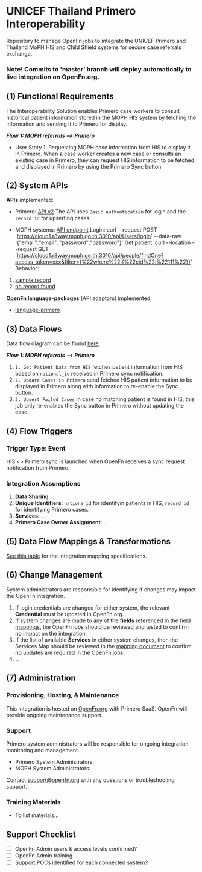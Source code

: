 # UNICEF Thailand Primero Interoperability
Repository to manage OpenFn jobs to integrate the UNICEF Primero and Thailand MoPH HIS and Child Shield systems for secure case referrals exchange.

### Note! Commits to 'master' branch will deploy automatically to live integration on OpenFn.org. 

## (1) Functional Requirements
The Interoperability Solution enables Primero case workers to consult historical patient information stored in the MOPH HIS system by fetching the information and sending it to Primero for display.

_**Flow 1: MOPH referrals --> Primero**_
* User Story 1: Requesting MOPH case information from HIS to display it in Primero. When a case worker creates a new case or consults an existing case in Primero, they can request HIS information to be fetched and displayed in Primero by using the Primero Sync button.


## (2) System APIs
**APIs** implemented:
* Primero: [API v2](https://github.com/primeroIMS/primero/blob/development_v2/app/controllers/api/README.md)
The API uses `Basic authentication` for login and the `record_id` for upserting cases.

* MOPH systems: [API endpoint](https://cloud1.r8way.moph.go.th:3010/api)
Login: curl --request POST 'https://cloud1.r8way.moph.go.th:3010/api/Users/login' --data-raw '{"email":"email", "password":"password"}'
Get patient: curl --location --request GET 'https://cloud1.r8way.moph.go.th:3010/api/people/findOne?access_token=xxx&filter={%22where%22:{%22cid%22:%22111%22}}'
Behavior: 
1. [sample record](https://github.com/OpenFn/unicef-thailand/blob/master/sample_data/HISsample.json)
2. [no record found](https://github.com/OpenFn/unicef-thailand/blob/master/sample_data/HISsample_no_record_found.json)

**OpenFn language-packages** (API adaptors) implemented: 
* [language-primero](https://github.com/OpenFn/language-primero)

## (3) Data Flows
Data flow diagram can be found [here](https://lucid.app/lucidchart/invitations/accept/inv_1accc509-6ef6-42fd-87a9-5828cb0b33be?viewport_loc=-41%2C20%2C2280%2C1161%2C0_0).

_**Flow 1: MOPH referrals --> Primero**_
1. `1. Get Patient Data from HIS` fetches patient information from HIS based on `national_id` received in Primero sync notification.
2. `2. Update Cases in Primero` send fetched HIS patient information to be displayed in Primero along with information to re-enable the Sync button.
3. `3. Upsert Failed Cases` In case no matching patient is found in HIS, this job only re-enables the Sync button in Primero without updating the case.


## (4) Flow Triggers
### Trigger Type: Event

HIS <> Primero sync is launched when OpenFn receives a sync request notification from Primero.

### Integration Assumptions 
1. **Data Sharing**: ... 
2. **Unique Identifiers**: `nationa_id` for identifyin patients in HIS, `record_id` for identifying Primero cases.
3. **Services**: ...
4. **Primero Case Owner Assignment**: ... 

## (5) Data Flow Mappings & Transformations
[See this table](https://docs.google.com/spreadsheets/d/1f1fT3qmM4mKT98AaJ0ArlgONQRC-W9ghoa-j4BswwbM/edit?usp=sharing) for the integration mapping specifications. 

## (6) Change Management
System administrators are responsible for identifying if changes may impact the OpenFn integration. 
1. If login credentials are changed for either system, the relevant **Credential** must be updated in OpenFn.org. 
2. If system changes are made to any of the **fields** referenced in the [field mappings](), the OpenFn jobs should be reviewed and tested to confirm no impact on the integration. 
3. If the list of available  **Services** in either system changes, then the Services Map should be reviewed in the [mapping document](https://docs.google.com/spreadsheets/d/1f1fT3qmM4mKT98AaJ0ArlgONQRC-W9ghoa-j4BswwbM/edit?usp=sharing) to confirm no updates are required in the OpenFn jobs. 
4. ...

## (7) Administration
### Provisioning, Hosting, & Maintenance
This integration is hosted on [OpenFn.org](https://openfn.org/projects) with Primero SaaS. OpenFn will provide ongoing maintenance support. 

### Support 
Primero system administrators will be responsible for ongoing integration monitoring and management.
- Primero System Administrators:
- MOPH System Administrators:

Contact support@openfn.org with any questions or troubleshooting support. 

### Training Materials
- To list materials...


## Support Checklist
- [ ] OpenFn Admin users & access levels confirmed? 
- [ ] OpenFn Admin training
- [ ] Support POCs identified for each connected system? 
